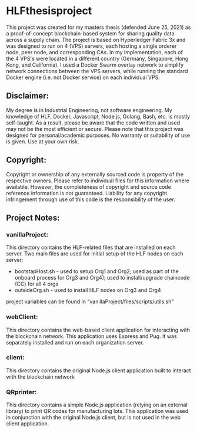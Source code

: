 # HLFthesisproject

This project was created for my masters thesis (defended June 25, 2021) as a proof-of-concept blockchain-based system for sharing quality data across a supply chain.
The project is based on Hyperledger Fabric 3x and was designed to run on 4 (VPS) servers, each hosting a single orderer node, peer node, and corresponding CAs.  In my implementation, each of the 4 VPS's were located in a different country (Germany, Singapore, Hong Kong, and California).  I used a Docker Swarm overlay network to simplify network connections between the VPS servers, while running the standard Docker engine (i.e. not Docker service) on each individual VPS.

## Disclaimer: 

My degree is in Industrial Engineering, not software engineering.  My knowledge of HLF, Docker, Javascript, Node.js, Golang, Bash, etc. is mostly self-taught.  As a result, please be aware that the code written and used may not be the most efficient or secure.   Please note that this project was designed for personal/academic purposes.  No warranty or suitability of use is given.  Use at your own risk.

## Copyright:
Copyright or ownership of any externally sourced code is property of the respective owners.  Please refer to individual files for this information where available.  However, the completeness of copyright and source code reference information is not guaranteed. Liability for any copyright infringement through use of this code is the responsibility of the user.

## Project Notes:

### vanillaProject:

This directory contains the HLF-related files that are installed on each server.
Two main files are used for initial setup of the HLF nodes on each server:
- bootstapHost.sh - used to setup Org1 and Org2; used as part of the onboard process for Org3 and Org4); used to install/upgrade chaincode (CC) for all 4 orgs
- outsideOrg.sh - used to install HLF nodes on Org3 and Org4

project variables can be found in "vanillaProject/files/scripts/utils.sh"

### webClient:

This directory contains the web-based client application for interacting with the blockchain network.  This application uses Express and Pug.  It was separately installed and run on each organization server.

### client:

This directory contains the original Node.js client application built to interact with the blockchain network

### QRprinter:

This directory contains a simple Node.js application (relying on an external library) to print QR codes for manufacturing lots.  This application was used in conjunction with the original Node.js client, but is not used in the web client application.

